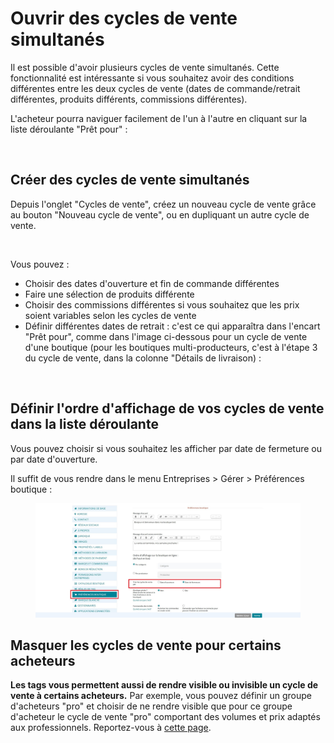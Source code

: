 # Ouvrir des cycles de vente simultanés

Il est possible d'avoir plusieurs cycles de vente simultanés. Cette fonctionnalité est intéressante si vous souhaitez avoir des conditions différentes entre les deux cycles de vente (dates de commande/retrait différentes, produits différents, commissions différentes).&#x20;

L'acheteur pourra naviguer facilement de l'un à l'autre en cliquant sur la liste déroulante "Prêt pour" :

<figure><img src="../../../.gitbook/assets/Capture d’écran 2022-11-14 à 17.36.42 (1).png" alt=""><figcaption></figcaption></figure>

## **Créer des cycles de vente simultanés**

Depuis l'onglet "Cycles de vente", créez un nouveau cycle de vente grâce au bouton "Nouveau cycle de vente", ou en dupliquant un autre cycle de vente.&#x20;

<figure><img src="../../../.gitbook/assets/Nouveau cycle de vente_annoté.jpg" alt=""><figcaption></figcaption></figure>

Vous pouvez :

* Choisir des dates d'ouverture et fin de commande différentes
* Faire une sélection de produits différente&#x20;
* Choisir des commissions différentes si vous souhaitez que les prix soient variables selon les cycles de vente
* Définir différentes dates de retrait : c'est ce qui apparaîtra dans l'encart "Prêt pour", comme dans l'image ci-dessous pour un cycle de vente d'une boutique (pour les boutiques multi-producteurs, c'est à l'étape 3 du cycle de vente, dans la colonne "Détails de livraison) :

<figure><img src="../../../.gitbook/assets/Cycle_de_vente_pret_pour_annoté (1).jpg" alt=""><figcaption></figcaption></figure>

## **Définir l'ordre d'affichage de vos cycles de vente dans la liste déroulante**

Vous pouvez choisir si vous souhaitez les afficher par date de fermeture ou par date d'ouverture.&#x20;

Il suffit de vous rendre dans le menu Entreprises > Gérer > Préférences boutique :&#x20;

<figure><img src="../../../.gitbook/assets/cycle_de_vente_paramètres_annoté.jpg" alt=""><figcaption></figcaption></figure>

## **Masquer les cycles de vente pour certains acheteurs**

**Les tags vous permettent aussi de rendre visible ou invisible un cycle de vente à certains acheteurs.** Par exemple, vous pouvez définir un groupe d'acheteurs "pro" et choisir de ne rendre visible que pour ce groupe d'acheteur le cycle de vente "pro" comportant des volumes et prix adaptés aux professionnels. Reportez-vous à [cette page](https://guide.openfoodnetwork.org/v/fr/basic-features/shopfront/customer-management-and-conditional-displays-prices/customers#tags-association-dun-acheteur-a-une-categorie-donnee).
